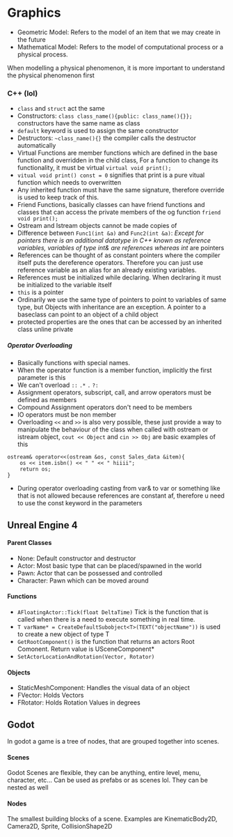 # Graphics

* Geometric Model: Refers to the model of an item that we may create in the future
* Mathematical Model: Refers to the model of computational process or a physical process.

When modelling a physical phenomenon, it is more important to understand the physical phenomenon first

### C++ (lol)
* `class` and `struct` act the same
* Constructors: ```class class_name(){public: class_name(){}};``` constructors have the same name as class
* `default` keyword is used to assign the same constructor
* Destructors: `~class_name(){}` the compiler calls the destructor automatically
* Virtual Functions are member functions which are defined in the base function and overridden in the child class, For a function to change its functionality, it must be virtual `virtual void print();`
* `vitual void print() const = 0` signifies that print is a pure vitual function which needs to overwritten
* Any inherited function must have the same signature, therefore override is used to keep track of this.
* Friend Functions, basically classes can have friend functions and classes that can access the private members of the og function `friend void print();`
* Ostream and Istream objects cannot be made copies of
* Difference between `Func1(int &a)` and `Func2(int &a)`:
*Except for pointers there is an additional datatype in C++ known as reference variables, variables of type int& are references whereas int<i>*</i> are pointers 
* References can be thought of as constant pointers where the compiler itself puts the dereference operators. Therefore you can just use reference variable as an alias for an already existing variables.
* References must be initialized while declaring. When declraring it must be initialized to the variable itself
* `this` is a pointer
* Ordinarily we use the same type of pointers to point to variables of same type, but Objects with inheritance are an exception. A pointer to a baseclass can point to an object of a child object
* protected properties are the ones that can be accessed by an inherited class unline private


##### Operator Overloading
* Basically functions with special names.
* When the operator function is a member function, implicitly the first parameter is this
* We can't overload `::` `.*` `.` `?:`
* Assignment operators, subscript, call, and arrow operators must be defined as members
* Compound Assignment operators don't need to be members
* IO operators must be non member
* Overloading `<<` and `>>` is also very possible, these just provide a way to manipulate the behaviour of the class when called with ostream or istream object, `cout << Object` and `cin >> Obj` are basic examples of this
```
ostream& operator<<(ostream &os, const Sales_data &item){
	os << item.isbn() << " " << " hiiii";
	return os;
}
```
* During operator overloading casting from var& to var or something like that is not allowed because references are constant af, therefore u need to use the const keyword in the parameters

## Unreal Engine 4
#### Parent Classes
* None: Default constructor and destructor
* Actor: Most basic type that can be placed/spawned in the world
* Pawn: Actor that can be possessed and controlled 
* Character: Pawn which can be moved around

#### Functions
* `AFloatingActor::Tick(float DeltaTime)` Tick is the function that is called when there is a need to execute something in real time.
* `T varName* = CreateDefaultSubobject<T>(TEXT("objectName"))` is used to create a new object of type T
* `GetRootComponent()` is the function that returns an actors Root Comonent. Return value is USceneComponent*
* `SetActorLocationAndRotation(Vector, Rotator)`

#### Objects
* StaticMeshComponent: Handles the visual data of an object
* FVector: Holds Vectors
* FRotator: Holds Rotation Values in degrees


## Godot
In godot a game is a tree of nodes, that are grouped together into scenes.

#### Scenes
Godot Scenes are flexible, they can be anything, entire level, menu, character, etc... Can be used as prefabs or as scenes lol. They can be nested as well

#### Nodes
The smallest building blocks of a scene. Examples are KinematicBody2D, Camera2D, Sprite, CollisionShape2D